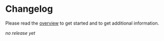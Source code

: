 # Changelog

Please read the [overview](README.md) to get started and to get additional information.

*no release yet*
